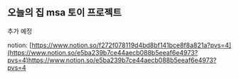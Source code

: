 ## 오늘의 집 msa 토이 프로젝트

추가 예정

notion: [https://www.notion.so/f272f078119d4bd8bf141bce8f8a821a?pvs=4](https://www.notion.so/e5ba239b7ce44aecb088b5eeaf6e4973?pvs=4)https://www.notion.so/e5ba239b7ce44aecb088b5eeaf6e4973?pvs=4
